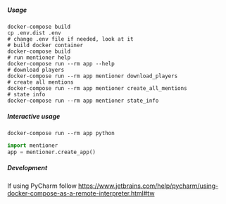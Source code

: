 ##### Usage

```shell script
docker-compose build
cp .env.dist .env
# change .env file if needed, look at it
# build docker container
docker-compose build
# run mentioner help
docker-compose run --rm app --help
# download players
docker-compose run --rm app mentioner download_players
# create all mentions
docker-compose run --rm app mentioner create_all_mentions
# state info
docker-compose run --rm app mentioner state_info
```

##### Interactive usage
```shell script
docker-compose run --rm app python
```

```python
import mentioner
app = mentioner.create_app()

```


##### Development

If using PyCharm follow https://www.jetbrains.com/help/pycharm/using-docker-compose-as-a-remote-interpreter.html#tw

